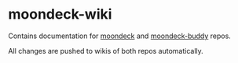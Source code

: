 # moondeck-wiki

Contains documentation for [moondeck](https://github.com/FrogTheFrog/moondeck) and [moondeck-buddy](https://github.com/FrogTheFrog/moondeck-buddy) repos.

All changes are pushed to wikis of both repos automatically.
